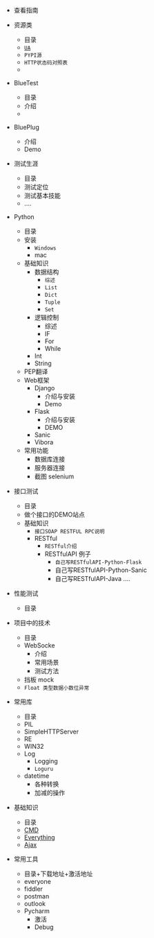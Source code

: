 + 查看指南

+ 资源类
    + 目录
    + [``UA``](https://github.com/liufeng3486/Documents/blob/master/HTTP/UserAgent.md)
    + ``PYPI源``
    + ``HTTP状态码对照表``
    +  
+ BlueTest
    + 目录
    + 介绍
    +
+ BluePlug
    + 介绍
    + Demo
+ 测试生涯
    + 目录
    + 测试定位
    + 测试基本技能
    + ....
+ Python
    + 目录
    +  安装 
        + ``Windows``
        +  mac
    +  基础知识    
        + 数据结构
            + ``综述``
            + ``List``
            + ``Dict``
            + ``Tuple``
            + ``Set``
        + 逻辑控制
            + 综述
            + IF
            + For
            + While
        + Int
        + String
    + PEP翻译
    +  Web框架
        + Django
            + 介绍与安装
            + Demo
        + Flask
            + 介绍与安装
            + DEMO
        + Sanic
        + Vibora
    +  常用功能
        + 数据库连接
        + 服务器连接
        + 截图 selenium
+ 接口测试
    + 目录
    + 做个接口的DEMO站点
    + 基础知识
        + ``接口SOAP RESTFUL RPC说明``
        + RESTful 
            + ``RESTful介绍``
            + RESTfulAPI 例子
                + ``自己写RESTfulAPI-Python-Flask``
                + 自己写RESTfulAPI-Python-Sanic
                + 自己写RESTfulAPI-Java
                ....
+ 性能测试
    + 目录
+ 项目中的技术
    + 目录
    + WebSocke
        + 介绍
        + 常用场景
        + 测试方法
    + 挡板 mock
    + ``Float 类型数据小数位异常``
+ 常用库
    + 目录
    + PIL
    + SimpleHTTPServer 
    + RE
    + WIN32
    + Log
        + Logging
        + ``Loguru``
    + datetime
        + 各种转换
        + 加减的操作
+ 基础知识
    + 目录
    +  [CMD](http://cmd)
    +  [Everything](http://everything)
    +  [Ajax](http://)
+ 常用工具
    + 目录+下载地址+激活地址
    +  everyone
    +  fiddler
    + postman
    + outlook
    + Pycharm
        + 激活
        +  Debug
